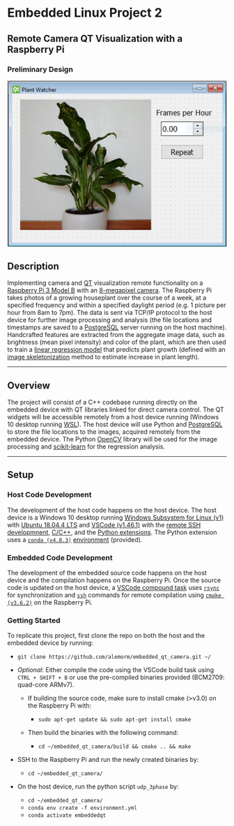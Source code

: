 # Embedded Linux Project 2

## Remote Camera QT Visualization with a Raspberry Pi

### Preliminary Design

![Sample QT Window][sampleqt]

## Description

Implementing camera and [QT] visualization remote functionality on a [Raspberry Pi 3 Model B][raspberrypi] with an [8-megapixel camera][picamera]. The Raspberry Pi takes photos of a growing houseplant over the course of a week, at a specified frequency and within a specified daylight period (e.g. 1 picture per hour from 8am to 7pm). The data is sent via TCP/IP protocol to the host device for further image processing and analysis (the file locations and timestamps are saved to a [PostgreSQL] server running on the host machine). Handcrafted features are extracted from the aggregate image data, such as brightness (mean pixel intensity) and color of the plant, which are then used to train a [linear regression model][linreg] that predicts plant growth (defined with an [image skeletonization][imageskel] method to estimate increase in plant length).

---

## Overview

The project will consist of a C++ codebase running directly on the embedded device with QT libraries linked for direct camera control. The QT widgets will be accessible remotely from a host device running (Windows 10 desktop running [WSL]). The host device will use Python and [PostgreSQL] to store the file locations to the images, acquired remotely from the embedded device. The Python [OpenCV] library will be used for the image processing and [scikit-learn] for the regression analysis.

---

## Setup

### Host Code Development

The development of the host code happens on the host device. The host device is a Windows 10 desktop running [Windows Subsystem for Linux (v1)][wsl] with [Ubuntu 18.04.4 LTS][ubuntu] and [VSCode (v1.46.1)][vscode] with the [remote SSH developmnent][sshext], [C/C++][c++], and the [Python extensions][pythonext]. The Python extension uses a [`conda (v4.8.3)`][conda] [environment] (provided).

### Embedded Code Development

The development of the embedded source code happens on the host device and the compilation happens on the Raspberry Pi.  Once the source code is updated on the host device, a [VSCode compound task][vstasks] uses [`rsync`] for synchronization and [`ssh`] commands for remote compilation using [`cmake (v3.6.2)`][cmake] on the Raspberry Pi.

### Getting Started

To replicate this project, first clone the repo on both the host and the embedded device by running:

- `git clone https://github.com/alemorm/embedded_qt_camera.git ~/`

- *Optional*: Either compile the code using the VSCode build task using `CTRL + SHIFT + B` or use the pre-compiled binaries provided (BCM2709: quad-core ARMv7).
  
  - If building the source code, make sure to install cmake (>v3.0) on the Raspberry Pi with:

    - `sudo apt-get update && sudo apt-get install cmake`
  
  - Then build the binaries with the following command:
  
    - `cd ~/embedded_qt_camera/build && cmake .. && make`

- SSH to the Raspberry Pi and run the newly created binaries by:

  - `cd ~/embedded_qt_camera/`

- On the host device, run the python script `udp_3phase` by:

  - `cd ~/embedded_qt_camera/`
  - `conda env create -f environment.yml`
  - `conda activate embeddedqt`

<!-- Links -->
[sampleqt]: img/sampleqtwindowplant.png
[qt]: https://www.qt.io/product/ui-design-tools
[raspberrypi]: https://www.raspberrypi.org/products/raspberry-pi-3-model-b/
[picamera]: https://www.raspberrypi.org/products/camera-module-v2/
[influxdb]: https://docs.influxdata.com/influxdb/v1.8/introduction/install/
[linreg]: https://en.wikipedia.org/wiki/Linear_regression
[imageskel]: https://en.wikipedia.org/wiki/Morphological_skeleton
[postgresql]: https://www.postgresql.org/about/
[opencv]: https://opencv.org/about/
[scikit-learn]: https://scikit-learn.org/stable/
[vstasks]: .vscode/tasks.json
[cmake]: https://cmake.org/cmake/help/latest/guide/tutorial/index.html
[`ssh`]: https://www.digitalocean.com/community/tutorials/ssh-essentials-working-with-ssh-servers-clients-and-keys
[`rsync`]: https://www.digitalocean.com/community/tutorials/how-to-use-rsync-to-sync-local-and-remote-directories-on-a-vps
[wsl]: https://docs.microsoft.com/en-us/windows/wsl/install-win10
[ubuntu]: https://www.microsoft.com/en-us/p/ubuntu-1804-lts/9n9tngvndl3q
[vscode]: https://code.visualstudio.com/
[sshext]: https://code.visualstudio.com/docs/remote/ssh
[c++]: https://code.visualstudio.com/docs/languages/cpp
[pythonext]: https://code.visualstudio.com/docs/python/python-tutorial
[conda]: https://docs.conda.io/en/latest/miniconda.html
[environment]: environment.yml
